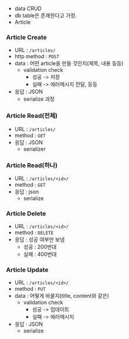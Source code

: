 - data CRUD
- db table은 존재한다고 가정.
- Article


### Article Create
- URL : `/articles/`
- http method : `POST`
- data : 어떤 article을 만들 것인지(제목, 내용 등등)
	- validation check
		- 성공 -> 저장
		- 실패 -> 에러메시지 전달, 등등
- 응답 : JSON
	- serialize 과정


### Article Read(전체)
- URL : `/articles/`
- method : `GET`
- 응답 : JSON
	- serializer


### Article Read(하나)
- URL : `/articles/<id>/`
- method : `GET`
- 응답 : json
	- serialize


### Article Delete
- URL : `/articles/<id>/`
- method : `DELETE`
- 응답 : 성공 여부만 보냄
	- 성공 : 200번대
	- 실패 : 400번대


### Article Update
- URL : `/articles/<id>/`
- method : `PUT`
- data : 어떻게 바꿀지(title, content와 같은)
	- validation check
		- 성공 -> 업데이트
		- 실패 -> 에러메시지
- 응답 : JSON
	- serialize